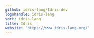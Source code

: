 ```yaml
---
github: idris-lang/Idris-dev
logohandle: idris-lang
sort: idris-lang
title: Idris
website: 'https://www.idris-lang.org/'
---
```

